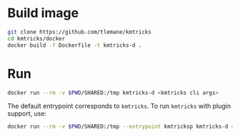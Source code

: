 # Build image

```bash
git clone https://github.com/tlemane/kmtricks
cd kmtricks/docker
docker build -f Dockerfile -t kmtricks-d .
```

# Run

```bash
docker run --rm -v $PWD/SHARED:/tmp kmtricks-d <kmtricks cli args>
```

The default entrypoint corresponds to `kmtricks`. To run `kmtricks` with plugin support, use:

```bash
docker run --rm -v $PWD/SHARED:/tmp --entrypoint kmtricksp kmtricks-d <kmtricks cli args>
```
